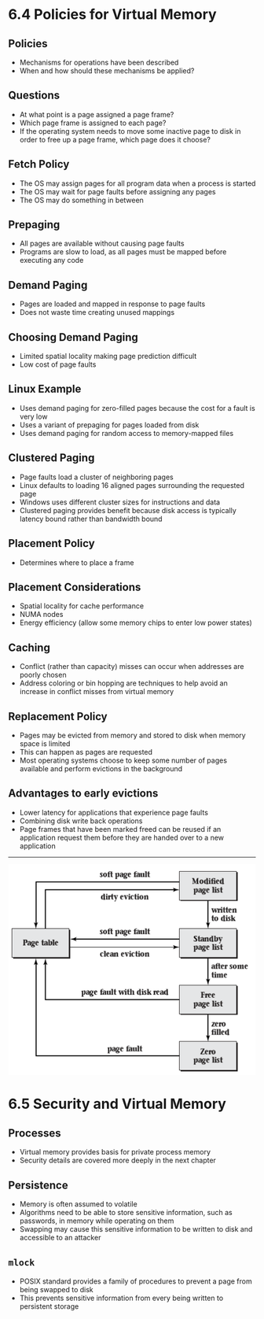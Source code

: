 6.4 Policies for Virtual Memory
===============================

Policies
--------

- Mechanisms for operations have been described
- When and how should these mechanisms be applied?

Questions
---------

- At what point is a page assigned a page frame?
- Which page frame is assigned to each page?
- If the operating system needs to move some inactive page to disk in
order to free up a page frame, which page does it choose?

Fetch Policy
------------

- The OS may assign pages for all program data when a process is started
- The OS may wait for page faults before assigning any pages
- The OS may do something in between

Prepaging
----------

- All pages are available without causing page faults
- Programs are slow to load, as all pages must be mapped before executing any code

Demand Paging
-------------

- Pages are loaded and mapped in response to page faults
- Does not waste time creating unused mappings

Choosing Demand Paging
----------------------

- Limited spatial locality making page prediction difficult
- Low cost of page faults

Linux Example
-------------

- Uses demand paging for zero-filled pages because the cost for a fault is very low
- Uses a variant of prepaging for pages loaded from disk
- Uses demand paging for random access to memory-mapped files

Clustered Paging
----------------

- Page faults load a cluster of neighboring pages
- Linux defaults to loading 16 aligned pages surrounding the requested page
- Windows uses different cluster sizes for instructions and data
- Clustered paging provides benefit because disk access is typically latency bound rather than bandwidth bound

Placement Policy
----------------

- Determines where to place a frame

Placement Considerations
------------------------

- Spatial locality for cache performance
- NUMA nodes
- Energy efficiency (allow some memory chips to enter low power states)

Caching
-------

- Conflict (rather than capacity) misses can occur when addresses are poorly chosen
- Address coloring or bin hopping are techniques to help avoid an increase in conflict misses from virtual memory

Replacement Policy
------------------

- Pages may be evicted from memory and stored to disk when memory space is limited
- This can happen as pages are requested
- Most operating systems choose to keep some number of pages available and perform evictions in the background

Advantages to early evictions
-----------------------------

- Lower latency for applications that experience page faults
- Combining disk write back operations
- Page frames that have been marked freed can be reused if an application request them before they are handed over to a new application

---

![Windows Page Lists](media/6-18.png)

6.5 Security and Virtual Memory
===============================

Processes
---------

- Virtual memory provides basis for private process memory
- Security details are covered more deeply in the next chapter

Persistence
-----------

- Memory is often assumed to volatile
- Algorithms need to be able to store sensitive information, such as passwords, in memory while operating on them
- Swapping may cause this sensitive information to be written to disk and accessible to an attacker

`mlock`
-------

- POSIX standard provides a family of procedures to prevent a page from being swapped to disk
- This prevents sensitive information from every being written to persistent storage
